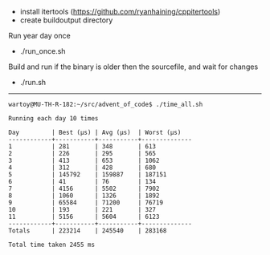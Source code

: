 - install itertools (https://github.com/ryanhaining/cppitertools)
- create buildoutput directory

Run year day once
- ./run_once.sh <year> <day>

Build and run <year> <day> if the binary is older then the sourcefile, and wait for changes
- ./run.sh <year> <day>


---
```
wartoy@MU-TH-R-182:~/src/advent_of_code$ ./time_all.sh 

Running each day 10 times

Day         | Best (µs) | Avg (µs)  | Worst (µs)
------------+-----------+-----------+--------------
1           | 281       | 348       | 613
2           | 226       | 295       | 565
3           | 413       | 653       | 1062
4           | 312       | 428       | 680
5           | 145792    | 159887    | 187151
6           | 41        | 76        | 134
7           | 4156      | 5502      | 7902
8           | 1060      | 1326      | 1892
9           | 65584     | 71200     | 76719
10          | 193       | 221       | 327
11          | 5156      | 5604      | 6123
------------+-----------+-----------+--------------
Totals      | 223214    | 245540    | 283168

Total time taken 2455 ms
```